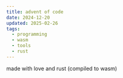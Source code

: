 ```yaml
---
title: advent of code
date: 2024-12-20
updated: 2025-02-26
tags:
  - programming
  - wasm
  - tools
  - rust
---
```


made with love and rust (compiled to wasm)

<script src="/js/adventofcode.js"></script>
<link href="./adventofcode.css" rel="stylesheet" type="text/css">
<div id="adventofcode"></div>
